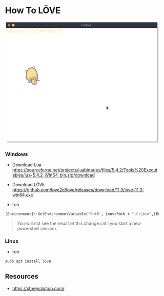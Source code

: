 # How To LÖVE

![simple game](simple.png)

### Windows

- Download Lua
  https://sourceforge.net/projects/luabinaries/files/5.4.2/Tools%20Executables/lua-5.4.2_Win64_bin.zip/download

- Download LÖVE
  https://github.com/love2d/love/releases/download/11.3/love-11.3-win64.exe

- run

```cmd
[Environment]::SetEnvironmentVariable("Path", $env:Path + ";C:\bin",[EnvironmentVariableTarget]::Machine)
```

> You will not see the result of this change until you start a new powershell session.

### Linux

- run

```sh
sudo apt install love
```

## Resources

- https://sheepolution.com/

